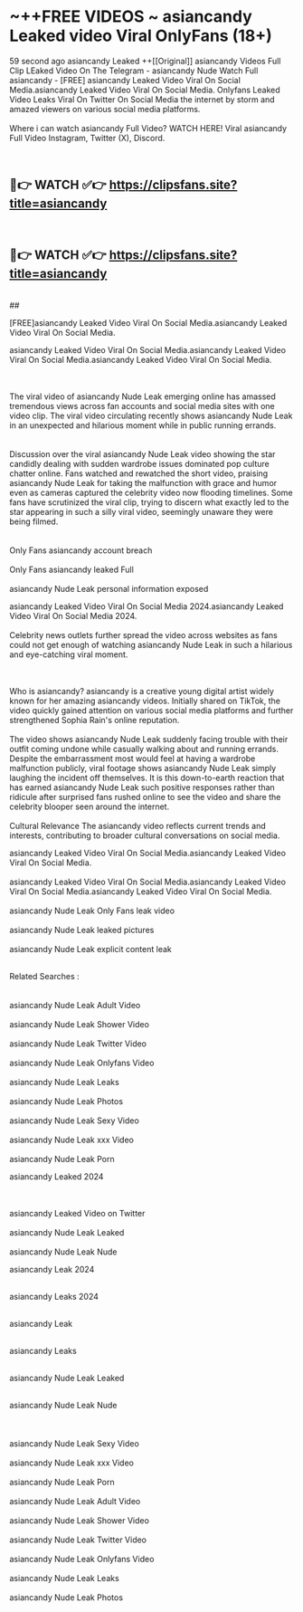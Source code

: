 # ~++FREE VIDEOS ~ asiancandy Leaked video Viral OnlyFans (18+)<br>


59 second ago asiancandy Leaked ++[[Original]] asiancandy Videos Full Clip LEaked Video On The Telegram  - asiancandy Nude  Watch Full asiancandy - [FREE] asiancandy Leaked Video Viral On Social Media.asiancandy Leaked Video Viral On Social Media.   Onlyfans Leaked Video Leaks Viral On Twitter On Social Media the internet by storm and amazed viewers on various social media platforms. <br><br>
Where i can watch asiancandy Full Video? WATCH HERE! Viral asiancandy Full Video Instagram, Twitter (X), Discord. <br>


 <br>

##  🔴👉 WATCH ✅👉  <a href="https://clipsfans.site?title=asiancandy&ref=git">https://clipsfans.site?title=asiancandy</a> <br>
  <br>

##  🔴👉 WATCH ✅👉  <a href="https://clipsfans.site?title=asiancandy&ref=git">https://clipsfans.site?title=asiancandy</a> <br>
  <br>
  ##



[FREE]asiancandy Leaked Video Viral On Social Media.asiancandy Leaked Video Viral On Social Media. <br>

asiancandy Leaked Video Viral On Social Media.asiancandy Leaked Video Viral On Social Media.asiancandy Leaked Video Viral On Social Media. <br>


  <br>

  <br>
The viral video of asiancandy Nude Leak emerging online has amassed tremendous views across fan accounts and social media sites with one video clip. The viral video circulating recently shows asiancandy Nude Leak in an unexpected and hilarious moment while in public running errands.<br>
<br>


<br>
Discussion over the viral asiancandy Nude Leak video showing the star candidly dealing with sudden wardrobe issues dominated pop culture chatter online. Fans watched and rewatched the short video, praising asiancandy Nude Leak for taking the malfunction with grace and humor even as cameras captured the celebrity video now flooding timelines. Some fans have scrutinized the viral clip, trying to discern what exactly led to the star appearing in such a silly viral video, seemingly unaware they were being filmed.<br>
<br>
<br> 
Only Fans asiancandy account breach<br>
<br>
Only Fans asiancandy leaked Full <br>
<br>
asiancandy Nude Leak personal information exposed<br>

asiancandy Leaked Video Viral On Social Media 2024.asiancandy Leaked Video Viral On Social Media 2024. <br>
<br>
Celebrity news outlets further spread the video across websites as fans could not get enough of watching asiancandy Nude Leak in such a hilarious and eye-catching viral moment.<br>
<br>

<br>
Who is asiancandy? asiancandy is a creative young digital artist widely known for her amazing asiancandy videos. Initially shared on TikTok, the video quickly gained attention on various social media platforms and further strengthened Sophia Rain's online reputation.<br>
<br>
The video shows asiancandy Nude Leak suddenly facing trouble with their outfit coming undone while casually walking about and running errands. Despite the embarrassment most would feel at having a wardrobe malfunction publicly, viral footage shows asiancandy Nude Leak simply laughing the incident off themselves. It is this down-to-earth reaction that has earned asiancandy Nude Leak such positive responses rather than ridicule after surprised fans rushed online to see the video and share the celebrity blooper seen around the internet.<br>
<br>
Cultural Relevance The asiancandy video reflects current trends and interests, contributing to broader cultural conversations on social media.<br>

asiancandy Leaked Video Viral On Social Media.asiancandy Leaked Video Viral On Social Media.<br>
<br>
asiancandy Leaked Video Viral On Social Media.asiancandy Leaked Video Viral On Social Media.asiancandy Leaked Video Viral On Social Media.<br>
<br>
asiancandy Nude Leak Only Fans leak video<br>
<br>
asiancandy Nude Leak leaked pictures<br>
<br>
asiancandy Nude Leak explicit content leak<br>


<br>
Related Searches :<br>
<br>

<br>
asiancandy Nude Leak Adult Video<br>
<br>
asiancandy Nude Leak Shower Video<br>
<br>
asiancandy Nude Leak Twitter Video<br>
<br>
asiancandy Nude Leak Onlyfans Video<br>
<br>
asiancandy Nude Leak Leaks<br>
<br>
asiancandy Nude Leak Photos<br>

<br>
asiancandy Nude Leak Sexy Video<br>
<br>
asiancandy Nude Leak xxx Video<br>
<br>
asiancandy Nude Leak Porn<br>

asiancandy  Leaked 2024 <br> <br>
<br>

asiancandy Leaked Video on Twitter <br>
<br>
asiancandy Nude Leak Leaked<br>
<br>
asiancandy Nude Leak Nude<br>


asiancandy  Leak 2024 <br> <br>



asiancandy  Leaks 2024 <br> <br>



 
asiancandy  Leak<br> <br>



asiancandy  Leaks<br> <br>


asiancandy Nude Leak Leaked<br> <br>

asiancandy Nude Leak Nude<br> <br>
<br> <br>
asiancandy Nude Leak Sexy Video
<br> <br>
asiancandy Nude Leak xxx Video
<br> <br>
asiancandy Nude Leak Porn
<br> <br>
asiancandy Nude Leak Adult Video
<br> <br>
asiancandy Nude Leak Shower Video
<br> <br>
asiancandy Nude Leak Twitter Video
<br> <br>
asiancandy Nude Leak Onlyfans Video
<br> <br>
asiancandy Nude Leak Leaks
<br> <br>
asiancandy Nude Leak Photos






</p>




 



</p>










